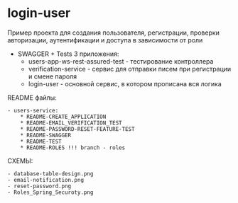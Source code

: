 # login-user
Пример проекта для создания пользователя, регистрации, проверки авторизации, аутентификации и доступа в зависимости от роли
+ SWAGGER + Tests
3 приложения:
    - users-app-ws-rest-assured-test - тестирование контроллера
    - verification-service - сервис для отправки писем при регистрации и смене пароля
    - login-user - основной сервис, в котором прописана вся логика
    
README файлы:

    - users-service:
        * README-CREATE_APPLICATION
        * README-EMAIL_VERIFICATION_TEST
        * README-PASSWORD-RESET-FEATURE-TEST
        * README-SWAGGER
        * README-TEST
        * README-ROLES !!! branch - roles
        
СХЕМЫ:

    - database-table-design.png
    - email-notification.png
    - reset-password.png
    - Roles_Spring_Securoty.png
        


